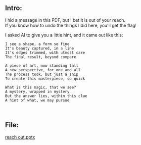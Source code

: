 ## Intro:

I hid a message in this PDF, but I bet it is out of your reach. <br>
If you know how to undo the things I did here, you'll get the flag! <br>

I asked AI to give you a little hint, and it came out like this:
```plain
I see a shape, a form so fine
It's beauty captured, in a line
It's edges trimmed, with utmost care
The final result, beyond compare

A piece of art, now standing tall
A new perspective, for one and all
The process took, but just a snip
To create this masterpiece, so quick

What is this magic, that we see?
A mystery, wrapped in mystery
But the answer lies, within this clue
A hint of what, we may pursue
```
<br>

## File:

[reach out.pptx](https://github.com/ChronosPK/Sibiu_Academic_CTF/files/10328939/reach.out.pptx)
